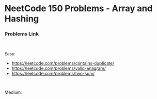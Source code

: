 # NeetCode 150 Problems - Array and Hashing

### Problems Link
<br>

Easy:
- https://leetcode.com/problems/contains-duplicate/
- https://leetcode.com/problems/valid-anagram/
- https://leetcode.com/problems/two-sum/
  
<br>

Medium:

